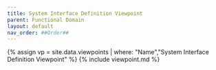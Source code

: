 ```yaml
---
title: System Interface Definition Viewpoint
parent: Functional Domain
layout: default
nav_order: ##Order##
---
```

{% assign vp = site.data.viewpoints | where: "Name","System Interface Definition Viewpoint" %}
{% include viewpoint.md %}